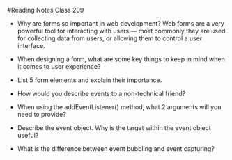 #Reading Notes Class 209

- Why are forms so important in web development? Web forms are a very powerful tool for interacting with users — most commonly they are used for collecting data from users, or allowing them to control a user interface.
- When designing a form, what are some key things to keep in mind when it comes to user experience?
- List 5 form elements and explain their importance.

- How would you describe events to a non-technical friend?
- When using the addEventListener() method, what 2 arguments will you need to provide?
- Describe the event object. Why is the target within the event object useful?
- What is the difference between event bubbling and event capturing?



